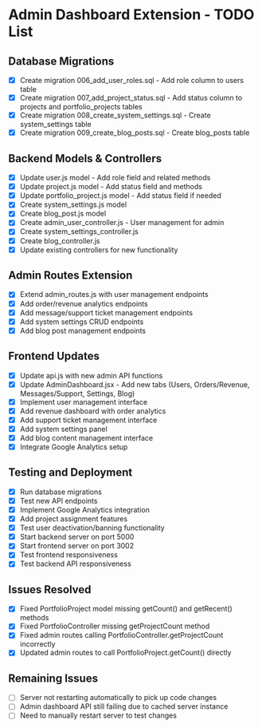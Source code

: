 # Admin Dashboard Extension - TODO List

## Database Migrations
- [x] Create migration 006_add_user_roles.sql - Add role column to users table
- [x] Create migration 007_add_project_status.sql - Add status column to projects and portfolio_projects tables
- [x] Create migration 008_create_system_settings.sql - Create system_settings table
- [x] Create migration 009_create_blog_posts.sql - Create blog_posts table

## Backend Models & Controllers
- [x] Update user.js model - Add role field and related methods
- [x] Update project.js model - Add status field and methods
- [x] Update portfolio_project.js model - Add status field if needed
- [x] Create system_settings.js model
- [x] Create blog_post.js model
- [x] Create admin_user_controller.js - User management for admin
- [x] Create system_settings_controller.js
- [x] Create blog_controller.js
- [x] Update existing controllers for new functionality

## Admin Routes Extension
- [x] Extend admin_routes.js with user management endpoints
- [x] Add order/revenue analytics endpoints
- [x] Add message/support ticket management endpoints
- [x] Add system settings CRUD endpoints
- [x] Add blog post management endpoints

## Frontend Updates
- [x] Update api.js with new admin API functions
- [x] Update AdminDashboard.jsx - Add new tabs (Users, Orders/Revenue, Messages/Support, Settings, Blog)
- [x] Implement user management interface
- [x] Add revenue dashboard with order analytics
- [x] Add support ticket management interface
- [x] Add system settings panel
- [x] Add blog content management interface
- [x] Integrate Google Analytics setup

## Testing and Deployment
- [x] Run database migrations
- [x] Test new API endpoints
- [x] Implement Google Analytics integration
- [x] Add project assignment features
- [x] Test user deactivation/banning functionality
- [x] Start backend server on port 5000
- [x] Start frontend server on port 3002
- [x] Test frontend responsiveness
- [x] Test backend API responsiveness

## Issues Resolved
- [x] Fixed PortfolioProject model missing getCount() and getRecent() methods
- [x] Fixed PortfolioController missing getProjectCount method
- [x] Fixed admin routes calling PortfolioController.getProjectCount incorrectly
- [x] Updated admin routes to call PortfolioProject.getCount() directly

## Remaining Issues
- [ ] Server not restarting automatically to pick up code changes
- [ ] Admin dashboard API still failing due to cached server instance
- [ ] Need to manually restart server to test changes
